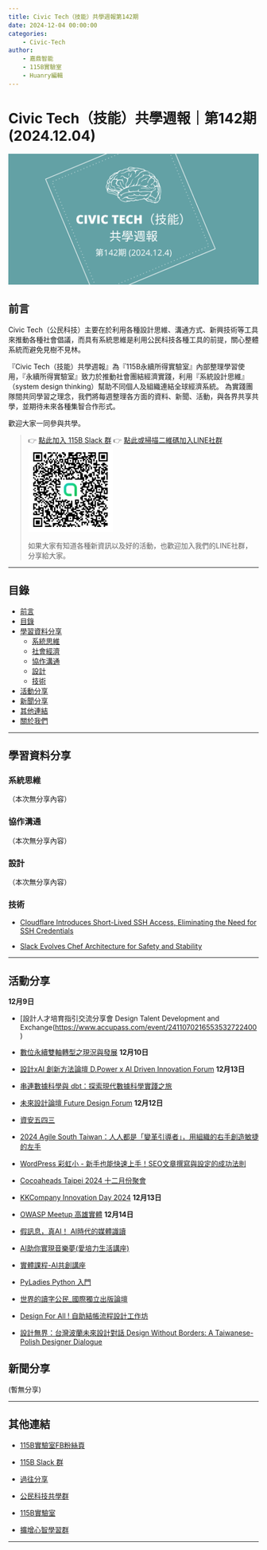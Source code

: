 ```yaml
---
title: Civic Tech（技能）共學週報第142期
date: 2024-12-04 00:00:00
categories:
	- Civic-Tech
author:
	- 嘉鼎智能
	- 115B實驗室
	- Huanry編輯
---
```

# Civic Tech（技能）共學週報｜第142期 (2024.12.04)

![Civic-Tech-142](/img/ct/142.png)

## 前言

Civic Tech（公民科技）主要在於利用各種設計思維、溝通方式、新興技術等工具來推動各種社會倡議，而具有系統思維是利用公民科技各種工具的前提，關心整體系統而避免見樹不見林。

『Civic Tech（技能）共學週報』為『115B永續所得實驗室』內部整理學習使用，『永續所得實驗室』致力於推動社會團結經濟實踐，利用『系統設計思維』（system design thinking）幫助不同個人及組織連結全球經濟系統。
為實踐團隊間共同學習之理念，我們將每週整理各方面的資料、新聞、活動，與各界共享共學，並期待未來各種集智合作形式。

歡迎大家一同參與共學。

>👉  [點此加入 115B Slack 群](https://bit.ly/Slack115b)
>👉  [點此或掃描二維碼加入LINE社群](https://line.me/ti/g2/Dj4AkbdDsY6o4D_CdDUB6Q)
>[![公民科技共學群](/img/產品共學群.jpg)](https://line.me/ti/g2/Dj4AkbdDsY6o4D_CdDUB6Q)
>
>如果大家有知道各種新資訊以及好的活動，也歡迎加入我們的LINE社群，分享給大家。

---
## 目錄
- [前言](#前言)
- [目錄](#目錄)
- [學習資料分享](#學習資料分享)
	- [系統思維](#系統思維)
	- [社會經濟](#社會經濟)
	- [協作溝通](#協作溝通)
	- [設計](#設計)
	- [技術](#技術)
- [活動分享](#活動分享)
- [新聞分享](#新聞分享)
- [其他連結](#其他連結)
- [關於我們](#關於我們)

---
## 學習資料分享
### 系統思維

（本次無分享內容）

### 協作溝通

（本次無分享內容）

### 設計

（本次無分享內容）

### 技術

- [Cloudflare Introduces Short-Lived SSH Access, Eliminating the Need for SSH Credentials](https://www.infoq.com/news/2024/11/cloudflare-ssh/)

- [Slack Evolves Chef Architecture for Safety and Stability](https://www.infoq.com/news/2024/10/slack-chef-architecture/)

---
## 活動分享

**12月9日**
- [設計人才培育指引交流分享會 Design Talent Development and Exchange(https://www.accupass.com/event/2411070216553532722400)

- [數位永續雙軸轉型之現況與發展](https://www.accupass.com/event/2411140809271977429541)
**12月10日**
- [設計xAI 創新方法論壇 D.Power x AI Driven Innovation Forum](https://www.accupass.com/event/2411070657564550590390)
**12月13日**
- [串連數據科學與 dbt：探索現代數據科學實踐之旅](https://www.accupass.com/event/2411161450071312972736)

- [未來設計論壇 Future Design Forum](https://www.accupass.com/event/2411071128581385556109)
**12月12日**
- [資安五四三](https://csa.kktix.cc/events/202412-543)

- [2024 Agile South Taiwan：人人都是「變革引導者」，用組織的右手創造敏捷的左手](https://agilekaohsiung.kktix.cc/events/2024-dec-12)

- [WordPress 彩虹小 - 新手也能快速上手！SEO文章撰寫與設定的成功法則](https://www.meetup.com/taipei-wordpress/events/304664742/)

- [Cocoaheads Taipei 2024 十二月份聚會](https://cocoaheads-taipei.kktix.cc/events/2024-12-12)

- [KKCompany Innovation Day 2024](https://kkcompany.kktix.cc/events/innovationday2024)
**12月13日**
- [OWASP Meetup 高雄實體](https://csa.kktix.cc/events/owasp20241213)
**12月14日**
- [假訊息，真AI！ AI時代的媒體識讀](https://www.accupass.com/event/2411140711082143940804)

- [AI助你實現音樂夢(愛培力生活講座)](https://www.accupass.com/event/2411301253152258546250)

- [實體課程-AI共創講座](https://www.accupass.com/event/2411190035061332841708)

- [PyLadies Python 入門](https://www.accupass.com/event/2411121421397421817630)

- [世界的讀字公民_國際獨立出版論壇](https://www.accupass.com/event/2411191018271437081695)

- [Design For All ! 自助結帳流程設計工作坊](https://www.accupass.com/event/2411031148216402372050)

- [設計無界：台灣波蘭未來設計對話 Design Without Borders: A Taiwanese-Polish Designer Dialogue](https://www.accupass.com/event/2411080349468654348460)


## 新聞分享

(暫無分享)

---
## 其他連結

- [115B實驗室FB粉絲頁](https://www.facebook.com/%E6%B0%B8%E7%BA%8C%E6%89%80%E5%BE%97%E5%AF%A6%E9%A9%97%E5%AE%A4-102916798609139)

- [115B Slack 群](https://bit.ly/Slack115b)

- [過往分享](/categories/Civic-Tech)

- [公民科技共學群](https://line.me/ti/g2/Dj4AkbdDsY6o4D_CdDUB6Q?utm_source=invitation&utm_medium=link_copy&utm_campaign=default)

- [115B實驗室](https://line.me/ti/g2/asPFU-0w4o9MIRSBdb4gtg?utm_source=invitation&utm_medium=link_copy&utm_campaign=default)

- [擴增心智學習群](https://line.me/ti/g2/asPFU-0w4o9MIRSBdb4gtg?utm_source=invitation&utm_medium=link_copy&utm_campaign=default)

---